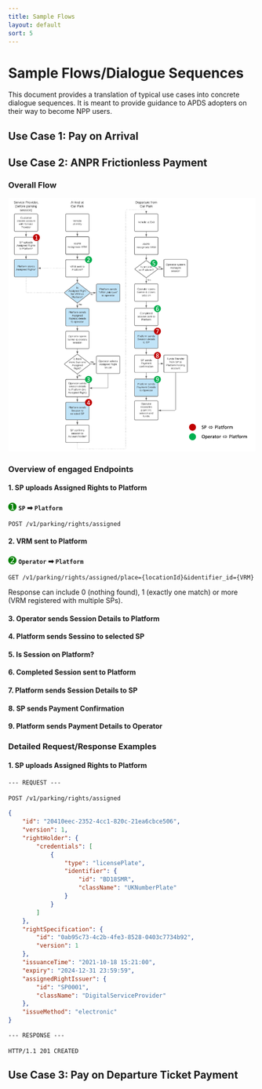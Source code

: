 ```yaml
---
title: Sample Flows
layout: default
sort: 5
---
```

# Sample Flows/Dialogue Sequences
This document provides a translation of typical use cases into concrete dialogue sequences. It is meant to provide guidance to APDS adopters on their way to become NPP users.

## Use Case 1: Pay on Arrival

## Use Case 2: ANPR Frictionless Payment
### Overall Flow
![Use Case 2 Flow](assets/images/usecases/usecase2flow.png)
### Overview of engaged Endpoints
#### 1. SP uploads Assigned Rights to Platform
<span style="color: green; font-size: 20px">&#x278A;</span> **`SP` &#x27A1; `Platform`**
```
POST /v1/parking/rights/assigned
```

#### 2. VRM sent to Platform
<span style="color: green; font-size: 20px">&#x278B;</span> **`Operator` &#x27A1; `Platform`**
```
GET /v1/parking/rights/assigned/place={locationId}&identifier_id={VRM}
```
Response can include 0 (nothing found), 1 (exactly one match) or more (VRM registered with multiple SPs).

#### 3. Operator sends Session Details to Platform
#### 4. Platform sends Sessino to selected SP
#### 5. Is Session on Platform?
#### 6. Completed Session sent to Platform
#### 7. Platform sends Session Details to SP
#### 8. SP sends Payment Confirmation
#### 9. Platform sends Payment Details to Operator

### Detailed Request/Response Examples
#### 1. SP uploads Assigned Rights to Platform
```
--- REQUEST ---

POST /v1/parking/rights/assigned
```
``` json
{
    "id": "20410eec-2352-4cc1-820c-21ea6cbce506",
    "version": 1,
    "rightHolder": {
        "credentials": [
            {
                "type": "licensePlate",
                "identifier": {
                    "id": "BD18SMR",
                    "className": "UKNumberPlate"
                }
            }
        ]
    },
    "rightSpecification": {
        "id": "0ab95c73-4c2b-4fe3-8528-0403c7734b92",
        "version": 1
    },
    "issuanceTime": "2021-10-18 15:21:00",
    "expiry": "2024-12-31 23:59:59",
    "assignedRightIssuer": {
        "id": "SP0001",
        "className": "DigitalServiceProvider"
    },
    "issueMethod": "electronic"
}
```
```
--- RESPONSE ---

HTTP/1.1 201 CREATED

```

## Use Case 3: Pay on Departure Ticket Payment

